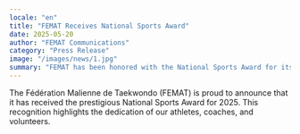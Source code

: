 ```yaml
---
locale: "en"
title: "FEMAT Receives National Sports Award"
date: 2025-05-20
author: "FEMAT Communications"
category: "Press Release"
image: "/images/news/1.jpg"
summary: "FEMAT has been honored with the National Sports Award for its outstanding contribution to Taekwondo in Mali."
---
```


The Fédération Malienne de Taekwondo (FEMAT) is proud to announce that it has received the prestigious National Sports Award for 2025. This recognition highlights the dedication of our athletes, coaches, and volunteers. 